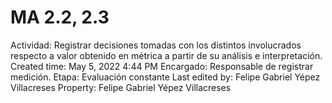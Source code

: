 # MA 2.2, 2.3

Actividad: Registrar decisiones tomadas con los distintos involucrados respecto a valor obtenido en métrica a partir de su análisis e interpretación.
Created time: May 5, 2022 4:44 PM
Encargado: Responsable de registrar medición.
Etapa: Evaluación constante
Last edited by: Felipe Gabriel Yépez Villacreses
Property: Felipe Gabriel Yépez Villacreses